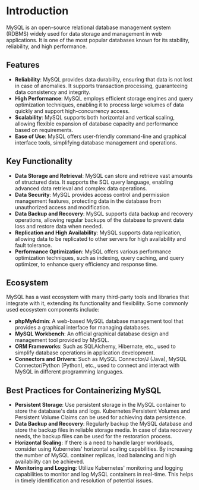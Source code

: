 # Introduction

MySQL is an open-source relational database management system (RDBMS) widely used for data storage and management in web applications. It is one of the most popular databases known for its stability, reliability, and high performance.

## Features

- **Reliability**: MySQL provides data durability, ensuring that data is not lost in case of anomalies. It supports transaction processing, guaranteeing data consistency and integrity.
- **High Performance**: MySQL employs efficient storage engines and query optimization techniques, enabling it to process large volumes of data quickly and support high-concurrency access.
- **Scalability**: MySQL supports both horizontal and vertical scaling, allowing flexible expansion of database capacity and performance based on requirements.
- **Ease of Use**: MySQL offers user-friendly command-line and graphical interface tools, simplifying database management and operations.

## Key Functionality

- **Data Storage and Retrieval**: MySQL can store and retrieve vast amounts of structured data. It supports the SQL query language, enabling advanced data retrieval and complex data operations.
- **Data Security**: MySQL provides access control and permission management features, protecting data in the database from unauthorized access and modification.
- **Data Backup and Recovery**: MySQL supports data backup and recovery operations, allowing regular backups of the database to prevent data loss and restore data when needed.
- **Replication and High Availability**: MySQL supports data replication, allowing data to be replicated to other servers for high availability and fault tolerance.
- **Performance Optimization**: MySQL offers various performance optimization techniques, such as indexing, query caching, and query optimizer, to enhance query efficiency and response time.

## Ecosystem

MySQL has a vast ecosystem with many third-party tools and libraries that integrate with it, extending its functionality and flexibility. Some commonly used ecosystem components include:

- **phpMyAdmin**: A web-based MySQL database management tool that provides a graphical interface for managing databases.
- **MySQL Workbench**: An official graphical database design and management tool provided by MySQL.
- **ORM Frameworks**: Such as SQLAlchemy, Hibernate, etc., used to simplify database operations in application development.
- **Connectors and Drivers**: Such as MySQL Connector/J (Java), MySQL Connector/Python (Python), etc., used to connect and interact with MySQL in different programming languages.

## Best Practices for Containerizing MySQL

- **Persistent Storage**: Use persistent storage in the MySQL container to store the database's data and logs. Kubernetes Persistent Volumes and Persistent Volume Claims can be used for achieving data persistence.
- **Data Backup and Recovery**: Regularly backup the MySQL database and store the backup files in reliable storage media. In case of data recovery needs, the backup files can be used for the restoration process.
- **Horizontal Scaling**: If there is a need to handle larger workloads, consider using Kubernetes' horizontal scaling capabilities. By increasing the number of MySQL container replicas, load balancing and high availability can be achieved.
- **Monitoring and Logging**: Utilize Kubernetes' monitoring and logging capabilities to monitor and log MySQL containers in real-time. This helps in timely identification and resolution of potential issues.